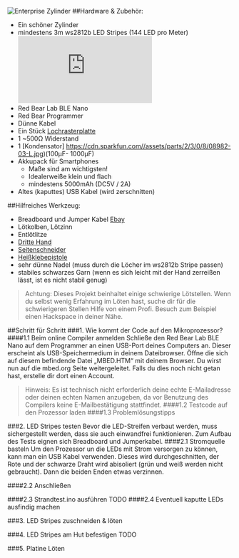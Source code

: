 ![Enterprise Zylinder](Colors.JPG)
##Hardware & Zubehör:
- Ein schöner Zylinder
- mindestens 3m ws2812b LED Stripes (144 LED pro Meter) ![Ebay](http://www.ebay.de/sch/i.html?_odkw=ws2812b&_osacat=0&_from=R40&_trksid=p2045573.m570.l1311.R5.TR12.TRC2.A0.H0.Xws2812b+.TRS0&_nkw=ws2812b+144&_sacat=0)
- Red Bear Lab BLE Nano
- Red Bear Programmer
- Dünne Kabel
- Ein Stück [Lochrasterplatte](https://cdn-reichelt.de/bilder/web/xxl_ws/C900/H25PR075.png)
- 1 ~500Ω Widerstand
- 1 [Kondensator] https://cdn.sparkfun.com//assets/parts/2/3/0/8/08982-03-L.jpg)(100µF- 1000µF)
- Akkupack für Smartphones
	- Maße sind am wichtigsten!
	- Idealerweiße klein und flach
	- mindestens 5000mAh (DC5V / 2A)
- Altes (kaputtes) USB Kabel (wird zerschnitten)

##Hilfreiches Werkzeug:
- Breadboard und Jumper Kabel [Ebay](http://www.ebay.de/itm/830-Kontakte-Steckboard-Steckbrett-Breadboard-mit-Jumper-Wire-Kabel-Set-/272102548188?hash=item3f5a9362dc:g:Tz8AAOSwYaFWeOx4)
- Lötkolben, Lötzinn
- Entlötlitze
- [Dritte Hand](https://img.conrad.de/medias/global/ce/5000_5999/5800/5880/5881/588124_LB_00_FB.EPS_1000.jpg)   
- [Seitenschneider](https://upload.wikimedia.org/wikipedia/commons/thumb/1/16/Elektronikschere_%28smial%29.jpg/1024px-Elektronikschere_%28smial%29.jpg)
- [Heißklebepistole](http://i.ebayimg.com/images/g/AG4AAOSwvc9WFoqc/s-l300.jpg)
- sehr dünne Nadel (muss durch die Löcher im ws2812b Stripe passen)
- stabiles schwarzes Garn (wenn es sich leicht mit der Hand zerreißen lässt, ist es nicht stabil genug)

>Achtung: Dieses Projekt beinhaltet einige schwierige Lötstellen. Wenn du selbst wenig Erfahrung im Löten hast, suche dir für die schwierigeren Stellen Hilfe von einem Profi. Besuch zum Beispiel einen Hackspace in deiner Nähe.

##Schritt für Schritt
###1. Wie kommt der Code auf den Mikroprozessor?
####1.1 Beim online Compiler anmelden
Schließe den Red Bear Lab BLE Nano auf dem Programmer an einen USB-Port deines Computers an. Dieser erscheint als USB-Speichermedium in deinem Dateibrowser. Öffne die sich auf diesem befindende Datei „MBED.HTM“ mit deinem Browser. Du wirst nun auf die mbed.org Seite weitergeleitet. Falls du dies noch nicht getan hast, erstelle dir dort einen Account.
>Hinweis: Es ist technisch nicht erforderlich deine echte E-Mailadresse oder deinen echten Namen anzugeben, da vor Benutzung des Compilers keine E-Mailbestätigung stattfindet.
####1.2 Testcode auf den Prozessor laden
####1.3 Problemlösungstipps

###2. LED Stripes testen
Bevor die LED-Streifen verbaut werden, muss sichergestellt werden, dass sie auch einwandfrei funktionieren. Zum Aufbau des Tests eignen sich Breadboard und Jumperkabel.
####2.1 Stromquelle basteln
Um den Prozessor un die LEDs mit Strom versorgen zu können, kann man ein USB Kabel verwenden. Dieses wird durchgeschnitten, der Rote und der schwarze Draht wird abisoliert (grün und weiß werden nicht gebraucht). Dann die beiden Enden etwas verzinnen. 

####2.2 Anschließen

####2.3 Strandtest.ino ausführen
TODO
####2.4 Eventuell kaputte LEDs ausfindig machen


###3. LED Stripes zuschneiden & löten


###4. LED Stripes am Hut befestigen
TODO

###5. Platine Löten

